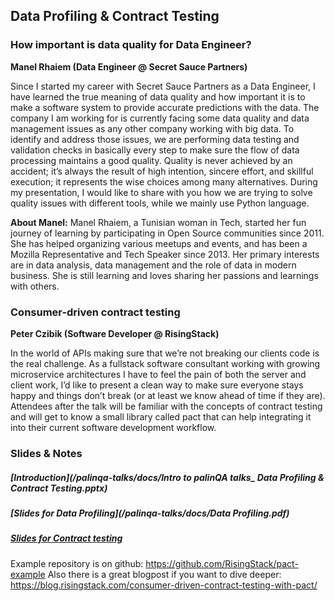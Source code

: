 ## Data Profiling & Contract Testing

### How important is data quality for Data Engineer?
__Manel Rhaiem (Data Engineer @ Secret Sauce Partners)__

Since I started my career with Secret Sauce Partners as a Data Engineer, I have learned the true meaning of data quality and how important it is to make a software system to provide accurate predictions with the data. The company I am working for is currently facing some data quality and data management issues as any other company working with big data. To identify and address those issues, we are performing data testing and validation checks in basically every step to make sure the flow of data processing maintains a good quality. Quality is never achieved by an accident; it’s always the result of high intention, sincere effort, and skillful execution; it represents the wise choices among many alternatives.
During my presentation, I would like to share with you how we are trying to solve quality issues with different tools, while we mainly use Python language.

__About Manel:__
Manel Rhaiem, a Tunisian woman in Tech, started her fun journey of learning by participating in Open Source communities since 2011.
She has helped organizing various meetups and events, and has been a Mozilla Representative and Tech Speaker since 2013. Her primary interests are in data analysis, data management and the role of data in modern business. She is still learning and loves sharing her passions and learnings with others.


### Consumer-driven contract testing
__Peter Czibik (Software Developer @ RisingStack)__

In the world of APIs making sure that we’re not breaking our clients code is the real challenge. As a fullstack software consultant working with growing microservice architectures I have to feel the pain of both the server and client work, I’d like to present a clean way to make sure everyone stays happy and things don’t break (or at least we know ahead of time if they are).
Attendees after the talk will be familiar with the concepts of contract testing and will get to know a small library called pact that can help integrating it into their current software development workflow.

### Slides & Notes
##### [Introduction](/palinqa-talks/docs/Intro to palinQA talks_ Data Profiling & Contract Testing.pptx)

##### [Slides for Data Profiling](/palinqa-talks/docs/Data Profiling.pdf)

##### [Slides for Contract testing](/palinqa-talks/docs/Contract_testing.pdf)
Example repository is on github: https://github.com/RisingStack/pact-example
Also there is a great blogpost if you want to dive deeper: https://blog.risingstack.com/consumer-driven-contract-testing-with-pact/
